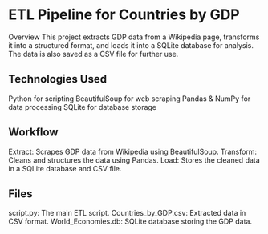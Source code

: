 # ETL Pipeline for Countries by GDP
Overview
This project extracts GDP data from a Wikipedia page, transforms it into a structured format, and loads it into a SQLite database for analysis. The data is also saved as a CSV file for further use.

## Technologies Used
Python for scripting
BeautifulSoup for web scraping
Pandas & NumPy for data processing
SQLite for database storage
## Workflow
Extract: Scrapes GDP data from Wikipedia using BeautifulSoup.
Transform: Cleans and structures the data using Pandas.
Load: Stores the cleaned data in a SQLite database and CSV file.
## Files
script.py: The main ETL script.
Countries_by_GDP.csv: Extracted data in CSV format.
World_Economies.db: SQLite database storing the GDP data.
